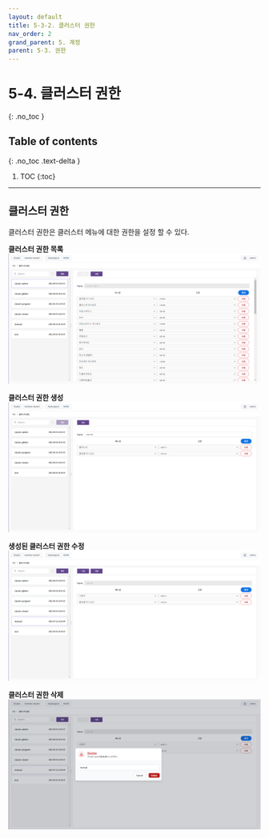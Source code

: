 ```yaml
---
layout: default
title: 5-3-2. 클러스터 권한
nav_order: 2
grand_parent: 5. 계정
parent: 5-3. 권한
---
```


# 5-4. 클러스터 권한
{: .no_toc }

## Table of contents
{: .no_toc .text-delta }

1. TOC
{:toc}

---


## 클러스터 권한
클러스터 권한은 클러스터 메뉴에 대한 권한을 설정 할 수 있다.

**클러스터 권한 목록**
![5_account-auth-cluster-list.png](/assets/images/auth/5_account-auth-cluster-list.png)

**클러스터 권한 생성**
![5_account-auth-cluster-create.png](/assets/images/auth/5_account-auth-cluster-create.png)

**생성된 클러스터 권한 수정**
![5_account-auth-cluster-create-success.png](/assets/images/auth/5_account-auth-cluster-create-success.png)

**클러스터 권한 삭제**
![5_account-auth-cluster-delete-confirm.png](/assets/images/auth/5_account-auth-cluster-delete-confirm.png)
